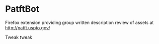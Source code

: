 # PatftBot
Firefox extension providing group written description review of assets at http://patft.uspto.gov/

Tweak tweak
